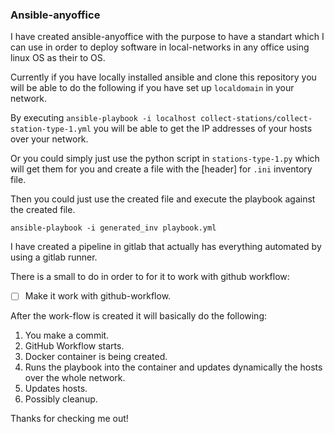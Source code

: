 ### Ansible-anyoffice

I have created ansible-anyoffice with the purpose to have a standart which I can use in order to deploy software in local-networks in any office using linux OS as their to OS.

Currently if you have locally installed ansible and clone this repository you will be able to do the following if you have set up `localdomain` in your network. 

By executing `ansible-playbook -i localhost collect-stations/collect-station-type-1.yml` you will be able to get the IP addresses of your hosts over your network.

Or you could simply just use the python script in `stations-type-1.py` which will get them for you and create a file with the [header] for `.ini` inventory file.

Then you could just use the created file and execute the playbook against the created file.

`ansible-playbook -i generated_inv playbook.yml` 

I have created a pipeline in gitlab that actually has everything automated by using a gitlab runner.

There is a small to do in order to for it to work with github workflow:

- [ ] Make it work with github-workflow.

After the work-flow is created it will basically do the following:

1. You make a commit.
2. GitHub Workflow starts.
3. Docker container is being created.
4. Runs the playbook into the container and updates dynamically the hosts over the whole network.
5. Updates hosts.
6. Possibly cleanup.

Thanks for checking me out!
